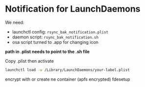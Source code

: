 # Notification for LaunchDaemons

We need:

- launchctl config: `rsync_bak_notification.plist`
- daemon script: `rsync_bak_notification.sh`
- osa script turned to .app for changing icon

**path in .plist needs to point to the .sh file**

Copy .plist then activate

```sh
launchctl load -w /Library/LaunchDaemons/your-label.plist
```
encrypt with or create ne container (apfs encrypted) fdesetup
